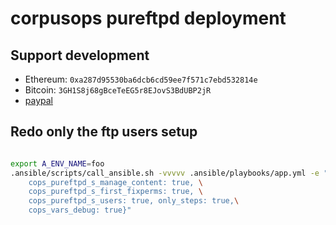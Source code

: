 # corpusops pureftpd deployment
    
## Support development
- Ethereum: ``0xa287d95530ba6dcb6cd59ee7f571c7ebd532814e``
- Bitcoin: ``3GH1S8j68gBceTeEG5r8EJovS3BdUBP2jR``
- [paypal](https://paypal.me/kiorky)

## Redo only the ftp users setup
```sh

export A_ENV_NAME=foo
.ansible/scripts/call_ansible.sh -vvvvv .ansible/playbooks/app.yml -e "{\
    cops_pureftpd_s_manage_content: true, \
    cops_pureftpd_s_first_fixperms: true, \
    cops_pureftpd_s_users: true, only_steps: true,\
    cops_vars_debug: true}"
```
